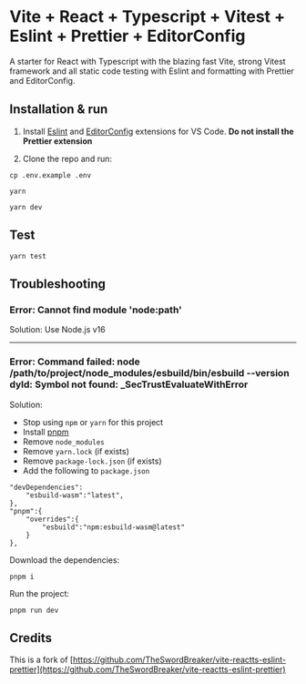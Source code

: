 # Vite + React + Typescript + Vitest + Eslint + Prettier + EditorConfig

A starter for React with Typescript with the blazing fast Vite, strong Vitest framework and all static code testing with Eslint and formatting with Prettier and EditorConfig.

## Installation & run

1. Install [Eslint](https://marketplace.visualstudio.com/items?itemName=dbaeumer.vscode-eslint) and [EditorConfig](https://marketplace.visualstudio.com/items?itemName=EditorConfig.EditorConfig) extensions for VS Code. **Do not install the Prettier extension**

2. Clone the repo and run:

```
cp .env.example .env
```

```
yarn
```

```
yarn dev
```

## Test

```
yarn test
```

## Troubleshooting

### Error: Cannot find module 'node:path'

Solution: Use Node.js v16

---

### Error: Command failed: node /path/to/project/node_modules/esbuild/bin/esbuild --version dyld: Symbol not found: \_SecTrustEvaluateWithError

Solution:

- Stop using `npm` or `yarn` for this project
- Install [pnpm](https://pnpm.io)
- Remove `node_modules`
- Remove `yarn.lock` (if exists)
- Remove `package-lock.json` (if exists)
- Add the following to `package.json`

```
"devDependencies":
    "esbuild-wasm":"latest",
},
"pnpm":{
    "overrides":{
        "esbuild":"npm:esbuild-wasm@latest"
    }
},
```

Download the dependencies:

```
pnpm i
```

Run the project:

```
pnpm run dev
```

## Credits

This is a fork of [https://github.com/TheSwordBreaker/vite-reactts-eslint-prettier](https://github.com/TheSwordBreaker/vite-reactts-eslint-prettier)
